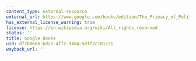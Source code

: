 ```yaml
---
content_type: external-resource
external_url: https://www.google.com/books/edition/The_Primacy_of_Politics/BNV5uVCQnq8C?hl=en&gbpv=1
has_external_license_warning: true
license: https://en.wikipedia.org/wiki/All_rights_reserved
status: ''
title: Google Books
uid: df7b066b-6d22-4ff2-9484-5dff7c101c21
wayback_url: ''
---
```

